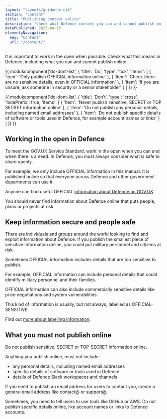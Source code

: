 ```yaml
---
layout: "layouts/guidance.njk"
section: "Content"
title: "Publishing content online"
description: "Check what Defence content you can and cannot publish online and why it matters."
datePublished: 2023-04-13
eleventyNavigation:
  key: "Content"
  url: "/content/"
---
```


It is important to work in the open when possible. Check what this means in Defence, including what you can and cannot publish online. 

{{ modukcomponent('do-dont-list', {
  'title': 'Do',
  'type': 'tick',
  'items': [
    {
      'item': 'Only publish OFFICIAL information online'
    },
    {
      'item': 'Check there are no sensitive details, even in OFFICIAL information'
    },
    {
      'item': 'If you are unsure, ask someone in security or a senior stakeholder'
    }
  ]
}) }}

{{ modukcomponent('do-dont-list', {
  'title': 'Don’t',
  'type': 'cross',
  'hidePrefix': true,
  'items': [
    {
      'item': 'Never publish sensitive, SECRET or TOP SECRET information online'
    },
    {
      'item': 'Do not publish any personal details, including named email addresses'
    },
    {
      'item': 'Do not publish specific details of software or tools used in Defence, for example account names or links'
    }
  ]
}) }}

## Working in the open in Defence

To meet the GOV.UK Service Standard, work in the open when you can and when there is a need. In Defence, you must always consider what is safe to share openly. 

For example, we only include OFFICIAL information in this manual. It is published online so that everyone across Defence and other government departments can use it. 

Anyone can find useful OFFICIAL [information about Defence on GOV.UK](https://www.gov.uk/government/organisations/ministry-of-defence).

You should never find information about Defence online that puts people, plans or projects at risk. 

 ## Keep information secure and people safe 

There are individuals and groups around the world looking to find and exploit information about Defence. If you publish the smallest piece of sensitive information online, you could put military personnel and citizens at risk.

Sometimes OFFICIAL information includes details that are too sensitive to publish. 

For example, OFFICIAL information can include personal details that could identify military personnel and their families. 

OFFICIAL information can also include commercially sensitive details like price negotiations and system vulnerabilities. 

This kind of information is usually, but not always, labelled as OFFICIAL-SENSITIVE.

Find out [more about labelling information](/security-classifications/how-to-label-information/).

## What you must not publish online

Do not publish sensitive, SECRET or TOP-SECRET information online. 

Anything you publish online, must not include: 

- any personal details, including named email addresses 
- specific details of software or tools used in Defence
- details of Defence Slack workspaces and channels 

If you need to publish an email address for users to contact you, create a general email address like contact@ or support@. 

Sometimes, you need to tell users to use tools like GitHub or AWS. Do not publish specific details online, like account names or links to Defence accounts.
